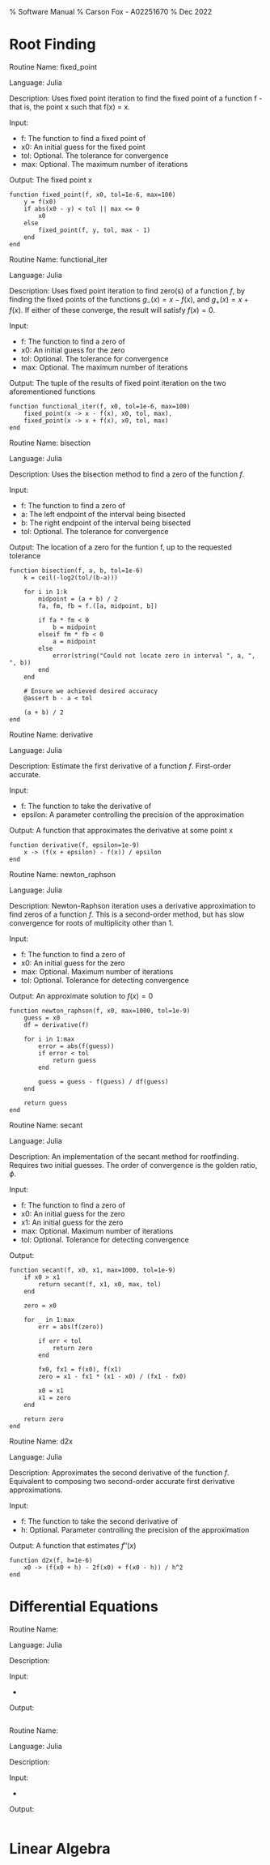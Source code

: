 % Software Manual
% Carson Fox - A02251670
% Dec 2022

# Root Finding

Routine Name: fixed_point

Language: Julia

Description: Uses fixed point iteration to find the fixed point of a function f - that is, the point x such that f(x) = x.

Input:

* f: The function to find a fixed point of
* x0: An initial guess for the fixed point
* tol: Optional. The tolerance for convergence
* max: Optional. The maximum number of iterations

Output: The fixed point x

~~~ { .julia }
function fixed_point(f, x0, tol=1e-6, max=100)
    y = f(x0)
    if abs(x0 - y) < tol || max <= 0
        x0
    else
        fixed_point(f, y, tol, max - 1)
    end
end
~~~

Routine Name: functional_iter

Language: Julia

Description: Uses fixed point iteration to find zero(s) of a function $f$, by finding the fixed points of the functions $g_-(x) = x - f(x)$, and $g_+(x) = x + f(x)$. If either of these converge, the result will satisfy $f(x) = 0$.

Input:

* f: The function to find a zero of
* x0: An initial guess for the zero
* tol: Optional. The tolerance for convergence
* max: Optional. The maximum number of iterations

Output: The tuple of the results of fixed point iteration on the two aforementioned functions

~~~ { .julia }
function functional_iter(f, x0, tol=1e-6, max=100)
    fixed_point(x -> x - f(x), x0, tol, max),
    fixed_point(x -> x + f(x), x0, tol, max)
end
~~~

Routine Name: bisection

Language: Julia

Description: Uses the bisection method to find a zero of the function $f$.

Input:

* f: The function to find a zero of
* a: The left endpoint of the interval being bisected
* b: The right endpoint of the interval being bisected
* tol: Optional. The tolerance for convergence

Output: The location of a zero for the funtion f, up to the requested tolerance

~~~ { .julia }
function bisection(f, a, b, tol=1e-6)
    k = ceil(-log2(tol/(b-a)))
    
    for i in 1:k
        midpoint = (a + b) / 2
        fa, fm, fb = f.([a, midpoint, b])
        
        if fa * fm < 0
            b = midpoint
        elseif fm * fb < 0
            a = midpoint
        else
            error(string("Could not locate zero in interval ", a, ", ", b))
        end
    end
    
    # Ensure we achieved desired accuracy
    @assert b - a < tol
    
    (a + b) / 2
end
~~~

Routine Name: derivative

Language: Julia

Description: Estimate the first derivative of a function $f$. First-order accurate.

Input:

* f: The function to take the derivative of
* epsilon: A parameter controlling the precision of the approximation

Output: A function that approximates the derivative at some point x

~~~ { .julia }
function derivative(f, epsilon=1e-9)
    x -> (f(x + epsilon) - f(x)) / epsilon
end
~~~

Routine Name: newton_raphson

Language: Julia

Description: Newton-Raphson iteration uses a derivative approximation to find zeros of a function $f$. This is a second-order method, but has slow convergence for roots of multiplicity other than 1.

Input:

* f: The function to find a zero of
* x0: An initial guess for the zero
* max: Optional. Maximum number of iterations
* tol: Optional. Tolerance for detecting convergence

Output: An approximate solution to $f(x) = 0$

~~~ { .julia }
function newton_raphson(f, x0, max=1000, tol=1e-9)
    guess = x0
    df = derivative(f)
    
    for i in 1:max
        error = abs(f(guess))
        if error < tol
            return guess
        end
        
        guess = guess - f(guess) / df(guess)
    end
    
    return guess
end
~~~

Routine Name: secant

Language: Julia

Description: An implementation of the secant method for rootfinding. Requires two initial guesses. The order of convergence is the golden ratio, $\phi$.

Input:

* f: The function to find a zero of
* x0: An initial guess for the zero
* x1: An initial guess for the zero
* max: Optional. Maximum number of iterations
* tol: Optional. Tolerance for detecting convergence

Output:

~~~ { .julia }
function secant(f, x0, x1, max=1000, tol=1e-9)
    if x0 > x1
        return secant(f, x1, x0, max, tol)
    end
    
    zero = x0
    
    for _ in 1:max
        err = abs(f(zero))
        
        if err < tol
            return zero
        end
        
        fx0, fx1 = f(x0), f(x1)
        zero = x1 - fx1 * (x1 - x0) / (fx1 - fx0)
        
        x0 = x1
        x1 = zero
    end
    
    return zero
end
~~~

Routine Name: d2x

Language: Julia

Description: Approximates the second derivative of the function $f$. Equivalent to composing two second-order accurate first derivative approximations.

Input:

* f: The function to take the second derivative of
* h: Optional. Parameter controlling the precision of the approximation

Output: A function that estimates $f''(x)$

~~~ { .julia }
function d2x(f, h=1e-6)
    x0 -> (f(x0 + h) - 2f(x0) + f(x0 - h)) / h^2
end
~~~

# Differential Equations

Routine Name:

Language: Julia

Description:

Input:

*

Output:

~~~ { .julia }

~~~


Routine Name:

Language: Julia

Description:

Input:

*

Output:

~~~ { .julia }

~~~

# Linear Algebra
